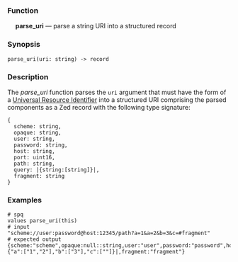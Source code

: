 ### Function

&emsp; **parse_uri** &mdash; parse a string URI into a structured record

### Synopsis

```
parse_uri(uri: string) -> record
```

### Description

The _parse_uri_ function parses the `uri` argument that must have the form of a
[Universal Resource Identifier](https://en.wikipedia.org/wiki/Uniform_Resource_Identifier)
into a structured URI comprising the parsed components as a Zed record
with the following type signature:
```
{
  scheme: string,
  opaque: string,
  user: string,
  password: string,
  host: string,
  port: uint16,
  path: string,
  query: |{string:[string]}|,
  fragment: string
}
```

### Examples

```mdtest-spq {data-layout="stacked"}
# spq
values parse_uri(this)
# input
"scheme://user:password@host:12345/path?a=1&a=2&b=3&c=#fragment"
# expected output
{scheme:"scheme",opaque:null::string,user:"user",password:"password",host:"host",port:12345::uint16,path:"/path",query:|{"a":["1","2"],"b":["3"],"c":[""]}|,fragment:"fragment"}
```
